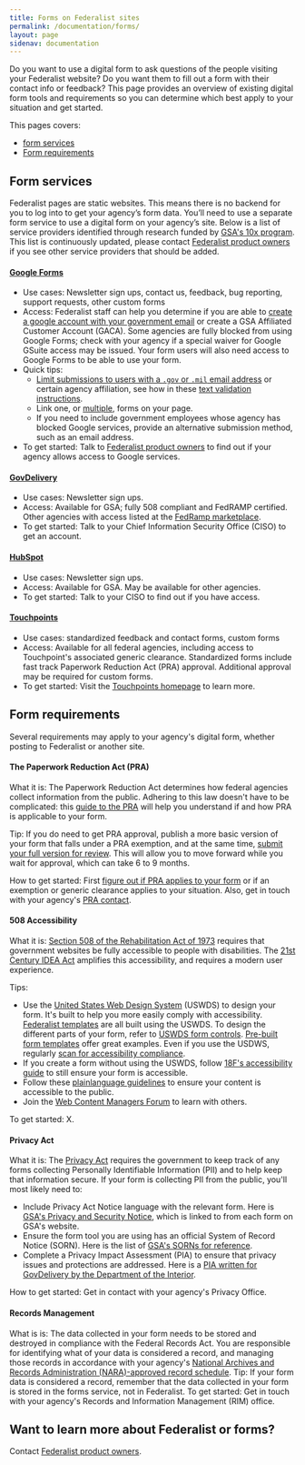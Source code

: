 ```yaml
---
title: Forms on Federalist sites
permalink: /documentation/forms/
layout: page
sidenav: documentation
---
```

Do you want to use a digital form to ask questions of the people visiting your Federalist website? Do you want them to fill out a form with their contact info or feedback? This page provides an overview of existing digital form tools and requirements so you can determine which best apply to your situation and get started.

This pages covers:
* [form services](#choosing-a-form-service)
* [Form requirements](#form-requirements)

## Form services
Federalist pages are static websites. This means there is no backend for you to log into to get your agency’s form data. You’ll need to use a separate form service to use a digital form on your agency’s site. Below is a list of service providers identified through research funded by [GSA's 10x program](https://18f.gsa.gov/tags/10x/). This list is continuously updated, please contact [Federalist product owners](x) if you see other service providers that should be added.

#### [Google Forms](https://www.google.com/forms/about/)
- Use cases: Newsletter sign ups, contact us, feedback, bug reporting, support requests, other custom forms
- Access: Federalist staff can help you determine if you are able to [create a google account with your government email](https://accounts.google.com/SignUpWithoutGmail) or create a GSA Affiliated Customer Account (GACA). Some agencies are fully blocked from using Google Forms; check with your agency if a special waiver for Google GSuite access may be issued. Your form users will also need access to Google Forms to be able to use your form.
- Quick tips:
  * [Limit submissions to users with a `.gov` or `.mil` email address](https://docs.google.com/forms/d/e/1FAIpQLSePimoF0RkiCP62BSIL_yj0yMXEUePNJ9AabPJqq1Xzbp_GVg/viewform) or certain agency affiliation, see how in these [text validation instructions](https://support.google.com/docs/answer/3378864?hl=en).
  * Link one, or [multiple](https://coe.gsa.gov/connect/contact-us.html#joinus), forms on your page.
  * If you need to include government employees whose agency has blocked Google services, provide an alternative submission method, such as an email address.
- To get started: Talk to [Federalist product owners](x) to find out if your agency allows access to Google services.

#### [GovDelivery](https://granicus.com/solution/govdelivery/)
- Use cases: Newsletter sign ups.
- Access: Available for GSA; fully 508 compliant and FedRAMP certified. Other agencies with access listed at the [FedRamp marketplace](https://marketplace.fedramp.gov/#/product/govdelivery-communications-cloud?sort=productName&productNameSearch=govdelivery).
- To get started:  Talk to your Chief Information Security Office (CISO) to get an account.

#### [HubSpot](https://www.hubspot.com/)
- Use cases: Newsletter sign ups.
- Access: Available for GSA. May be available for other agencies.
- To get started: Talk to your CISO to find out if you have access.

#### [Touchpoints](https://feedback.usa.gov/touchpoints/)
- Use cases: standardized feedback and contact forms, custom forms
- Access: Available for all federal agencies, including access to Touchpoint's associated generic clearance. Standardized forms include fast track Paperwork Reduction Act (PRA) approval. Additional approval may be required for custom forms.
- To get started: Visit the [Touchpoints homepage](https://feedback.usa.gov/touchpoints/) to learn more.

## Form requirements
Several requirements may apply to your agency's digital form, whether posting to Federalist or another site.

#### The Paperwork Reduction Act (PRA)
What it is: The Paperwork Reduction Act determines how federal agencies collect information from the public. Adhering to this law doesn't have to be complicated: this [guide to the PRA](https://pra.digital.gov/) will help you understand if and how PRA is applicable to your form.

Tip: If you do need to get PRA approval, publish a more basic version of your form that falls under a PRA exemption, and at the same time, [submit your full version for review](https://pra.digital.gov/clearance-process/). This will allow you to move forward while you wait for approval, which can take 6 to 9 months.

How to get started: First [figure out if PRA applies to your form](https://pra.digital.gov/do-i-need-clearance/) or if an exemption or generic clearance applies to your situation. Also, get in touch with your agency's [PRA contact](https://pra.digital.gov/contact/).

#### 508 Accessibility
What it is: [Section 508 of the Rehabilitation Act of 1973](https://www.section508.gov/manage/laws-and-policies) requires that government websites be fully accessible to people with disabilities. The [21st Century IDEA Act](https://www.congress.gov/bill/115th-congress/house-bill/5759/text) amplifies this accessibility, and requires a modern user experience.

Tips:
- Use the [United States Web Design System](https://designsystem.digital.gov/) (USWDS) to design your form. It's built to help you more easily comply with accessibility. [Federalist templates](https://federalist.18f.gov/documentation/templates/) are all built using the USWDS. To design the different parts of your form, refer to [USWDS form controls](https://designsystem.digital.gov/components/form-controls/). [Pre-built form templates](https://designsystem.digital.gov/components/form-templates/) offer great examples. Even if you use the USDWS, regularly [scan for accessibility compliance](https://accessibility.18f.gov/tools/).
- If you create a form without using the USWDS, follow [18F's accessibility guide](https://accessibility.18f.gov/) to still ensure your form is accessible.
- Follow these [plainlanguage guidelines](https://plainlanguage.gov/guidelines/) to ensure your content is accessible to the public.
- Join the [Web Content Managers Forum](https://digital.gov/communities/web-content-managers/) to learn with others.

To get started: X. 

#### Privacy Act
What it is: The [Privacy Act](https://www.archives.gov/about/laws/privacy-act-1974.html) requires the government to keep track of any forms collecting Personally Identifiable Information (PII) and to help keep that information secure. If your form is collecting PII from the public, you'll most likely need to:
  - Include Privacy Act Notice language with the relevant form. Here is [GSA's Privacy and Security Notice](https://www.gsa.gov/website-information/privacy-and-security-notice), which is linked to from each form on GSA's website.
  - Ensure the form tool you are using has an official System of Record Notice (SORN). Here is the list of [GSA's SORNs for reference](https://www.gsa.gov/reference/gsa-privacy-program/systems-of-records-privacy-act/system-of-records-notices-sorns-privacy-act).
  - Complete a Privacy Impact Assessment (PIA) to ensure that privacy issues and protections are addressed. Here is a [PIA written for GovDelivery by the Department of the Interior](https://www.doi.gov/sites/doi.gov/files/uploads/govdelivery_pia_final_05.31.2017_1.pdf).

How to get started: Get in contact with your agency's Privacy Office.

#### Records Management
What is is: The data collected in your form needs to be stored and destroyed in compliance with the Federal Records Act. You are responsible for identifying what of your data is considered a record, and managing those records in accordance with your agency's [National Archives and Records Administration (NARA)-approved record schedule](https://www.archives.gov/about/laws/fed-agencies.html).
Tip: If your form data is considered a record, remember that the data collected in your form is stored in the forms service, not in Federalist.
To get started: Get in touch with your agency's Records and Information Management (RIM) office.

## Want to learn more about Federalist or forms?
Contact [Federalist product owners](x).
